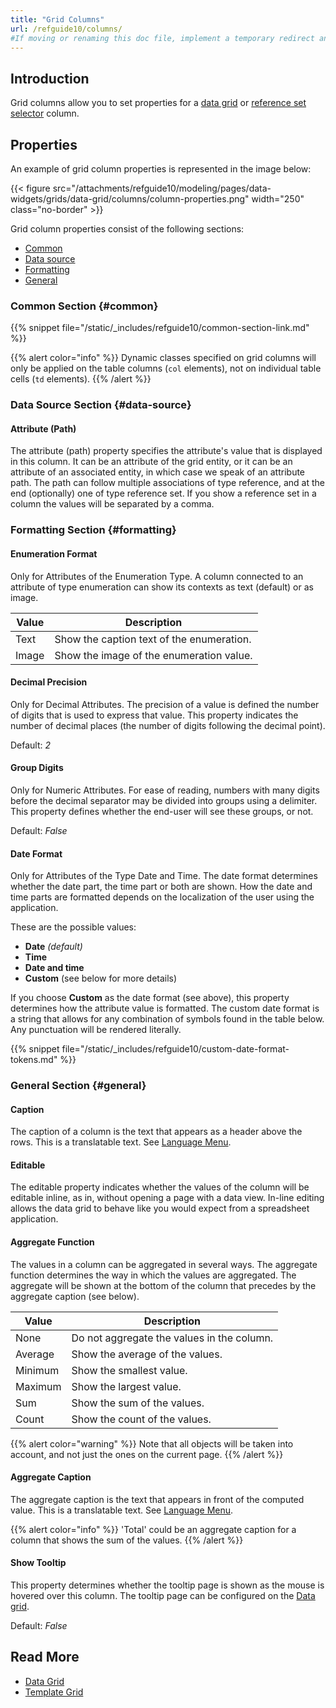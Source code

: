 ```yaml
---
title: "Grid Columns"
url: /refguide10/columns/
#If moving or renaming this doc file, implement a temporary redirect and let the respective team know they should update the URL in the product. See Mapping to Products for more details.
---
```

## Introduction

Grid columns allow you to set properties for a [data grid](/refguide10/data-grid/) or [reference set selector](/refguide10/reference-set-selector/) column. 

## Properties

An example of grid column properties is represented in the image below: 

{{< figure src="/attachments/refguide10/modeling/pages/data-widgets/grids/data-grid/columns/column-properties.png"   width="250"  class="no-border" >}}

Grid column properties consist of the following sections:

* [Common](#common) 
* [Data source](#data-source)
* [Formatting](#formatting) 
* [General](#general)

### Common Section {#common}

{{% snippet file="/static/_includes/refguide10/common-section-link.md" %}}

{{% alert color="info" %}}
Dynamic classes specified on grid columns will only be applied on the table columns (`col` elements), not on individual table cells (`td` elements).
{{% /alert %}}

### Data Source Section {#data-source}

#### Attribute (Path)

The attribute (path) property specifies the attribute's value that is displayed in this column. It can be an attribute of the grid entity, or it can be an attribute of an associated entity, in which case we speak of an attribute path. The path can follow multiple associations of type reference, and at the end (optionally) one of type reference set. If you show a reference set in a column the values will be separated by a comma.

### Formatting Section {#formatting}

#### Enumeration Format 

Only for Attributes of the Enumeration Type. A column connected to an attribute of type enumeration can show its contexts as text (default) or as image.

| Value | Description |
| --- | --- |
| Text | Show the caption text of the enumeration. |
| Image | Show the image of the enumeration value. |

#### Decimal Precision 

Only for Decimal Attributes.  The precision of a value is defined the number of digits that is used to express that value. This property indicates the number of decimal places (the number of digits following the decimal point).

Default: *2*

#### Group Digits

Only for Numeric Attributes. For ease of reading, numbers with many digits before the decimal separator may be divided into groups using a delimiter. This property defines whether the end-user will see these groups, or not.

Default: *False*

#### Date Format

Only for Attributes of the Type Date and Time. The date format determines whether the date part, the time part or both are shown. How the date and time parts are formatted depends on the localization of the user using the application.

These are the possible values:

* **Date** *(default)*
* **Time**
* **Date and time**
* **Custom** (see below for more details)

If you choose **Custom** as the date format (see above), this property determines how the attribute value is formatted. The custom date format is a string that allows for any combination of symbols found in the table below. Any punctuation will be rendered literally.

{{% snippet file="/static/_includes/refguide10/custom-date-format-tokens.md" %}}

### General Section {#general}

#### Caption

The caption of a column is the text that appears as a header above the rows. This is a translatable text. See [Language Menu](/refguide10/translatable-texts/).

#### Editable

The editable property indicates whether the values of the column will be editable inline, as in, without opening a page with a data view. In-line editing allows the data grid to behave like you would expect from a spreadsheet application.

#### Aggregate Function

The values in a column can be aggregated in several ways. The aggregate function determines the way in which the values are aggregated. The aggregate will be shown at the bottom of the column that precedes by the aggregate caption (see below).

| Value | Description |
| --- | --- |
| None | Do not aggregate the values in the column. |
| Average | Show the average of the values. |
| Minimum | Show the smallest value. |
| Maximum | Show the largest value. |
| Sum | Show the sum of the values. |
| Count | Show the count of the values. |

{{% alert color="warning" %}}
Note that all objects will be taken into account, and not just the ones on the current page.
{{% /alert %}}

#### Aggregate Caption

The aggregate caption is the text that appears in front of the computed value. This is a translatable text. See [Language Menu](/refguide10/translatable-texts/).

{{% alert color="info" %}}
'Total' could be an aggregate caption for a column that shows the sum of the values.
{{% /alert %}}

#### Show Tooltip

This property determines whether the tooltip page is shown as the mouse is hovered over this column. The tooltip page can be configured on the [Data grid](/refguide10/data-grid/).

Default: *False*

## Read More

* [Data Grid](/refguide10/data-grid/)
* [Template Grid](/refguide10/template-grid/)
